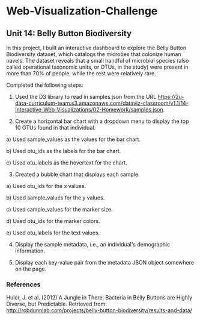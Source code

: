 # Web-Visualization-Challenge
 
## Unit 14: Belly Button Biodiversity

In this project, I built an interactive dashboard to explore the Belly Button Biodiversity dataset, which catalogs the microbes that colonize human navels.
The dataset reveals that a small handful of microbial species (also called operational taxonomic units, or OTUs, in the study) were present in more than 70% of people, while the rest were relatively rare.

Completed the following steps:

 1) Used the D3 library to read in samples.json from the URL https://2u-data-curriculum-team.s3.amazonaws.com/dataviz-classroom/v1.1/14-Interactive-Web-Visualizations/02-Homework/samples.json.

 2) Create a horizontal bar chart with a dropdown menu to display the top 10 OTUs found in that individual.

  a) Used sample_values as the values for the bar chart.

  b) Used otu_ids as the labels for the bar chart.

  c) Used otu_labels as the hovertext for the chart.


 3) Created a bubble chart that displays each sample.

  a) Used otu_ids for the x values.


  b) Used sample_values for the y values.


  c) Used sample_values for the marker size.


  d) Used otu_ids for the marker colors.


  e) Used otu_labels for the text values.


 4) Display the sample metadata, i.e., an individual's demographic information.

 5) Display each key-value pair from the metadata JSON object somewhere on the page.
 
### References
Hulcr, J. et al. (2012) A Jungle in There: Bacteria in Belly Buttons are Highly Diverse, but Predictable. Retrieved from: http://robdunnlab.com/projects/belly-button-biodiversity/results-and-data/
